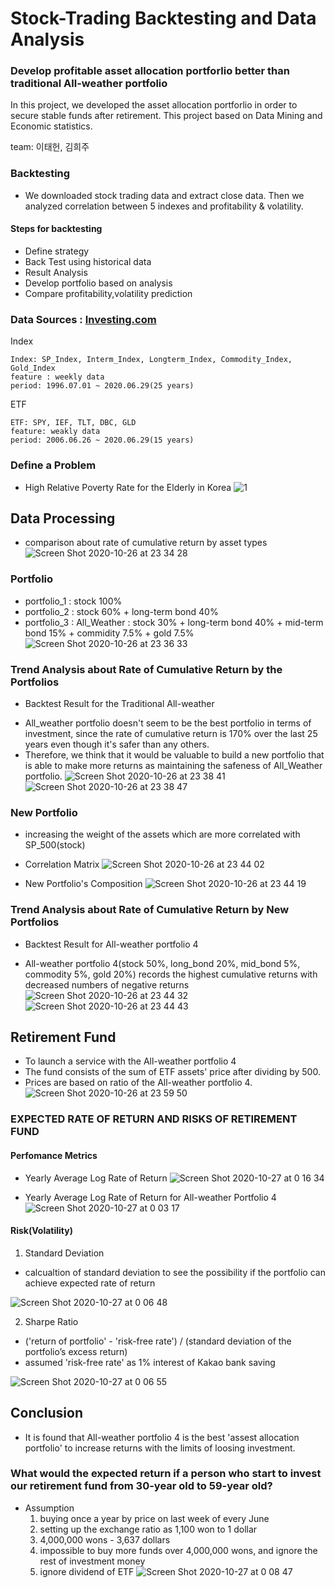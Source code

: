 # Stock-Trading Backtesting and Data Analysis

### Develop profitable asset allocation portforlio better than traditional All-weather portfolio

In this project, we developed the asset allocation portforlio in order to secure stable funds after retirement. This project based on Data Mining and Economic statistics.

team: 이태헌, 김희주

### Backtesting
* We downloaded stock trading data and extract close data. Then we analyzed correlation between 5 indexes and profitability & volatility.

#### Steps for backtesting 
* Define strategy
* Back Test using historical data
* Result Analysis
* Develop portfolio based on analysis
* Compare profitability,volatility prediction


### Data Sources : [Investing.com](https://www.investing.com/)
Index 

    Index: SP_Index, Interm_Index, Longterm_Index, Commodity_Index, Gold_Index
    feature : weekly data
    period: 1996.07.01 ~ 2020.06.29(25 years)
    
ETF    

    ETF: SPY, IEF, TLT, DBC, GLD
    feature: weakly data
    period: 2006.06.26 ~ 2020.06.29(15 years)
    
### Define a Problem
* High Relative Poverty Rate for the Elderly in Korea
![1](https://user-images.githubusercontent.com/68367134/97185204-20308d80-17e3-11eb-80ba-af56ae278924.png)


## Data Processing

* comparison about rate of cumulative return by asset types
![Screen Shot 2020-10-26 at 23 34 28](https://user-images.githubusercontent.com/68367134/97185701-bbc1fe00-17e3-11eb-9d31-46d8ad0e3895.png)


### Portfolio
- portfolio_1 : stock 100%
- portfolio_2 : stock 60% + long-term bond 40%
- portfolio_3 : All_Weather : stock 30% + long-term bond 40% + mid-term bond 15% + commidity 7.5% + gold 7.5%
![Screen Shot 2020-10-26 at 23 36 33](https://user-images.githubusercontent.com/68367134/97185929-06dc1100-17e4-11eb-95c9-7f75cdcb5d45.png)



### Trend Analysis about Rate of Cumulative Return by the Portfolios
* Backtest Result for the Traditional All-weather
- All_weather portfolio doesn't seem to be the best portfolio in terms of investment, since the rate of cumulative return is 170% over the last 25 years even though it's safer than any others. 
- Therefore, we think that it would be valuable to build a new portfolio that is able to make more returns as maintaining the safeness of All_Weather portfolio.
![Screen Shot 2020-10-26 at 23 38 41](https://user-images.githubusercontent.com/68367134/97186200-57536e80-17e4-11eb-955e-f9ee4a33291c.png)
![Screen Shot 2020-10-26 at 23 38 47](https://user-images.githubusercontent.com/68367134/97186205-58849b80-17e4-11eb-9c49-d2c82c3f3c60.png)
    
### New Portfolio
- increasing the weight of the assets which are more correlated with SP_500(stock) 

* Correlation Matrix 
![Screen Shot 2020-10-26 at 23 44 02](https://user-images.githubusercontent.com/68367134/97187148-84545100-17e5-11eb-8992-461f91ff97bf.png)

* New Portfolio's Composition
![Screen Shot 2020-10-26 at 23 44 19](https://user-images.githubusercontent.com/68367134/97187167-89190500-17e5-11eb-88e9-afc4ef46af18.png)

### Trend Analysis about Rate of Cumulative Return by New Portfolios
* Backtest Result for All-weather portfolio 4
- All-weather portfolio 4(stock 50%, long_bond 20%, mid_bond 5%, commodity 5%, gold 20%) records the highest cumulative returns with decreased numbers of negative returns
![Screen Shot 2020-10-26 at 23 44 32](https://user-images.githubusercontent.com/68367134/97187181-8cac8c00-17e5-11eb-9a67-ab45fe01427e.png)
![Screen Shot 2020-10-26 at 23 44 43](https://user-images.githubusercontent.com/68367134/97187192-90401300-17e5-11eb-8eb9-6433454d02e3.png)

## Retirement Fund
- To launch a service with the All-weather portfolio 4
- The fund consists of the sum of ETF assets' price after dividing by 500.
- Prices are based on ratio of the All-weather portfolio 4.
![Screen Shot 2020-10-26 at 23 59 50](https://user-images.githubusercontent.com/68367134/97188822-4821f000-17e7-11eb-91fa-51fb6c55f947.png)

### EXPECTED RATE OF RETURN AND RISKS OF RETIREMENT FUND
#### Perfomance Metrics
- Yearly Average Log Rate of Return
![Screen Shot 2020-10-27 at 0 16 34](https://user-images.githubusercontent.com/68367134/97190889-a059f180-17e9-11eb-92df-f7e809185df1.png)

- Yearly Average Log Rate of Return for All-weather Portfolio 4
![Screen Shot 2020-10-27 at 0 03 17](https://user-images.githubusercontent.com/68367134/97189266-bd8dc080-17e7-11eb-82c9-f8faceeaf98a.png)

#### Risk(Volatility)
1. Standard Deviation
- calcualtion of standard deviation to see the possibility if the portfolio can achieve expected rate of return

![Screen Shot 2020-10-27 at 0 06 48](https://user-images.githubusercontent.com/68367134/97189762-4ad11500-17e8-11eb-84f8-a583da68c2a7.png)


2. Sharpe Ratio
- ('return of portfolio' - 'risk-free rate') / (standard deviation of the portfolio’s excess return)
- assumed 'risk-free rate' as 1% interest of Kakao bank saving

![Screen Shot 2020-10-27 at 0 06 55](https://user-images.githubusercontent.com/68367134/97189772-4c9ad880-17e8-11eb-8a2f-3387957e53ef.png)

## Conclusion
- It is found that All-weather portfolio 4 is the best 'assest allocation portfolio' to increase returns with the limits of loosing investment. 

### What would the expected return if a person who start to invest our retirement fund from 30-year old to 59-year old? 
- Assumption
    1. buying once a year by price on last week of every June
    2. setting up the exchange ratio as 1,100 won to 1 dollar
    3. 4,000,000 wons - 3,637 dollars
    4. impossible to buy more funds over 4,000,000 wons, and ignore the rest of investment money
    5. ignore dividend of ETF
![Screen Shot 2020-10-27 at 0 08 47](https://user-images.githubusercontent.com/68367134/97189958-866bdf00-17e8-11eb-8ecd-df0ad0eaf3ff.png)
